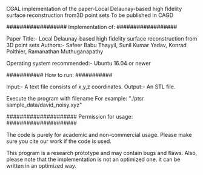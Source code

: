 CGAL implementation of the paper-Local Delaunay-based high fidelity surface reconstruction from3D point sets To be published in CAGD

################## Implementation of: ##################

Paper Title:- Local Delaunay-based high fidelity surface reconstruction from 3D point sets Authors:- Safeer Babu Thayyil, Sunil Kumar Yadav, Konrad Polthier, Ramanathan Muthuganapathy

Operating system recommended:- Ubuntu 16.04 or newer

########### How to run: ###########

Input:- A text file consists of x,y,z coordinates. Output:- An STL file.

Execute the program with filename For example: "./ptsr sample_data/david_noisy.xyz"

##################### Permission for usage: #####################

The code is purely for academic and non-commercial usage. Please make sure you cite our work if the code is used.

This program is a research prototype and may contain bugs and flaws. Also, please note that the implementation is not an optimized one. it can be written in an optimized way.
